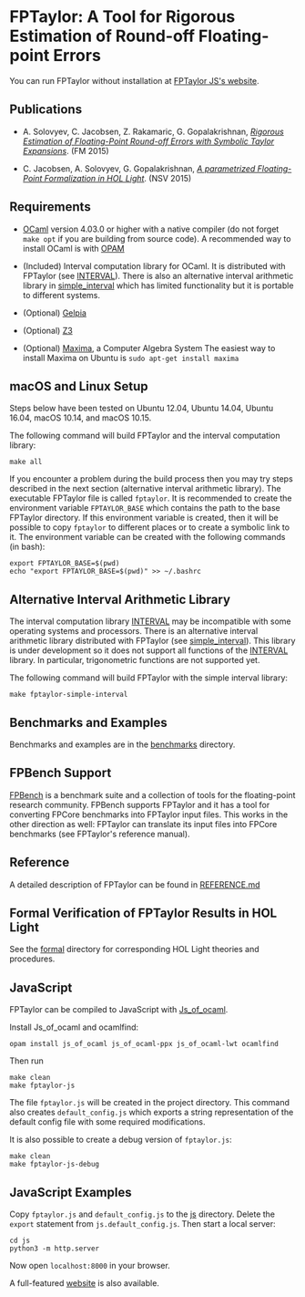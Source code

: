 FPTaylor: A Tool for Rigorous Estimation of Round-off Floating-point Errors
===========================================================================

You can run FPTaylor without installation at 
[FPTaylor JS's website](https://monadius.github.io/FPTaylorJS).

Publications
------------

- A. Solovyev, C. Jacobsen, Z. Rakamaric, G. Gopalakrishnan,
[*Rigorous Estimation of Floating-Point Round-off Errors with Symbolic Taylor Expansions*](http://soarlab.org/2015/04/fm2015-sjrg/). (FM 2015)

- C. Jacobsen, A. Solovyev, G. Gopalakrishnan,
[*A parametrized Floating-Point Formalization in HOL Light*](http://www.cs.utah.edu/fv/papers/nsv15-fp-hol-light.pdf). (NSV 2015)

Requirements
-------------

- [OCaml](http://ocaml.org/) version 4.03.0 or higher with a native compiler (do
  not forget `make opt` if you are building from source code). 
  A recommended way to install OCaml is with [OPAM](https://opam.ocaml.org/doc/Install.html)

- (Included) Interval computation library for OCaml. It is distributed with
  FPTaylor (see [INTERVAL](INTERVAL)). There is also an alternative
  interval arithmetic library in [simple_interval](simple_interval)
  which has limited functionality but it is portable to different
  systems.

- (Optional) [Gelpia](https://github.com/soarlab/gelpia)

- (Optional) [Z3](https://github.com/Z3Prover/z3)

- (Optional) [Maxima](http://maxima.sourceforge.net), a Computer Algebra System
  The easiest way to install Maxima on Ubuntu is `sudo apt-get install maxima`

macOS and Linux Setup
---------------------

Steps below have been tested on Ubuntu 12.04, Ubuntu 14.04, Ubuntu 16.04, macOS 10.14, 
and macOS 10.15.

The following command will build FPTaylor and the interval computation library:

    make all

If you encounter a problem during the build process then you may try
steps described in the next section (alternative interval arithmetic library).
The executable FPTaylor file is called `fptaylor`. It is recommended to
create the environment variable `FPTAYLOR_BASE` which contains the
path to the base FPTaylor directory.  If this environment variable is
created, then it will be possible to copy `fptaylor` to different
places or to create a symbolic link to it. The environment variable
can be created with the following commands (in bash):

    export FPTAYLOR_BASE=$(pwd)
    echo "export FPTAYLOR_BASE=$(pwd)" >> ~/.bashrc

Alternative Interval Arithmetic Library
---------------------------------------

The interval computation library [INTERVAL](INTERVAL) may be incompatible with
some operating systems and processors. There is an alternative interval arithmetic
library distributed with FPTaylor (see [simple_interval](simple_interval)).
This library is under development so it does not support all functions
of the [INTERVAL](INTERVAL) library. In particular, trigonometric
functions are not supported yet.

The following command will build FPTaylor with the simple interval
library:

    make fptaylor-simple-interval

Benchmarks and Examples
-----------------------

Benchmarks and examples are in the [benchmarks](benchmarks) directory.

FPBench Support
---------------

[FPBench](http://fpbench.org/) is a benchmark suite and a collection of tools for
the floating-point research community. FPBench supports FPTaylor and it has a tool
for converting FPCore benchmarks into FPTaylor input files. This works in the other 
direction as well: FPTaylor can translate its input files into FPCore benchmarks 
(see FPTaylor's reference manual).

Reference
---------

A detailed description of FPTaylor can be found in
[REFERENCE.md](REFERENCE.md)

Formal Verification of FPTaylor Results in HOL Light
----------------------------------------------------

See the [formal](formal) directory for corresponding HOL Light
theories and procedures.

JavaScript
----------

FPTaylor can be compiled to JavaScript with [Js_of_ocaml](https://ocsigen.org/js_of_ocaml).

Install Js_of_ocaml and ocamlfind:

```
opam install js_of_ocaml js_of_ocaml-ppx js_of_ocaml-lwt ocamlfind
```

Then run

```
make clean
make fptaylor-js
```

The file `fptaylor.js` will be created in the project directory. 
This command also creates `default_config.js` which exports a string representation
of the default config file with some required modifications.

It is also possible to create a debug version of `fptaylor.js`:

```
make clean
make fptaylor-js-debug
```

JavaScript Examples
-------------------

Copy `fptaylor.js` and `default_config.js` to the [js](js) directory.
Delete the `export` statement from `js.default_config.js`.
Then start a local server:

```
cd js
python3 -m http.server
```

Now open `localhost:8000` in your browser.

A full-featured [website](https://monadius.github.io/FPTaylorJS) is also available.